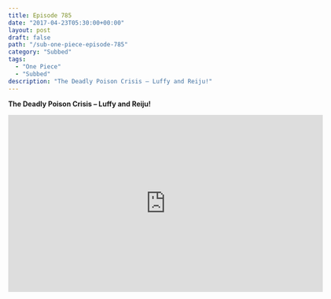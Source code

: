 ```yaml
---
title: Episode 785
date: "2017-04-23T05:30:00+00:00"
layout: post
draft: false
path: "/sub-one-piece-episode-785"
category: "Subbed"
tags:
  - "One Piece"
  - "Subbed"
description: "The Deadly Poison Crisis – Luffy and Reiju!"
---
```


**The Deadly Poison Crisis – Luffy and Reiju!**

<iframe width="640" height="360" src="https://www.rapidvideo.com/e/G6FRPGXASM" frameborder="0" marginwidth=0 marginheight=0 scrolling=no allowfullscreen></iframe>

